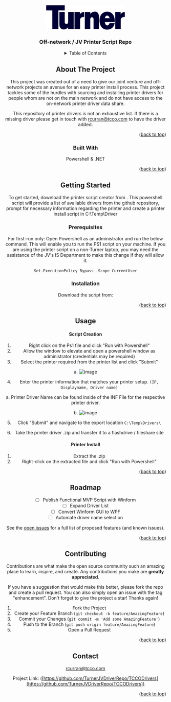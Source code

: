 <!-- PROJECT LOGO -->
<br />
<div align="center">
  <a href="https://github.com/TurnerJVDriverRepo/TCCODrivers">
    <img src="https://github.com/TurnerJVDriverRepo/TCCODrivers/blob/main/bin/Turner_Logo.png" alt="Logo" width="250" height="80">
  </a>

<h3 align="center">Off-network / JV Printer Script Repo</h3>

<!-- TABLE OF CONTENTS -->
<details>
  <summary>Table of Contents</summary>
  <ol>
    <li>
      <a href="#about-the-project">About The Project</a>
    </li>
    <li>
      <a href="#getting-started">Getting Started</a>
      <ul>
        <li><a href="#prerequisites">Prerequisites</a></li>
        <li><a href="#installation">Installation</a></li>
      </ul>
    </li>
    <li><a href="#usage">Usage</a></li>
    <li><a href="#roadmap">Roadmap</a></li>
    <li><a href="#contributing">Contributing</a></li>
    <li><a href="#contact">Contact</a></li>
  </ol>
</details>



<!-- ABOUT THE PROJECT -->
## About The Project

This project was created out of a need to give our joint venture and off-network projects an avenue for an easy printer install process. This project tackles some of the hurdles with sourcing and installing printer drivers for people whom are not on the main network and do not have access to the on-network printer driver data share.

This repository of printer drivers is not an exhaustive list. If there is a missing driver please get in touch with rcurran@tcco.com to have the driver added. 


<p align="right">(<a href="#readme-top">back to top</a>)</p>



### Built With

Powershell & .NET

<p align="right">(<a href="#readme-top">back to top</a>)</p>



<!-- GETTING STARTED -->
## Getting Started

To get started, download the printer script creator from <Insert URL here>. This powershell script will provide a list of available drivers from the github repository, prompt for necessary information regarding the printer and create a printer install script in C:\Temp\Driver


### Prerequisites

For first-run only:
Open Powershell as an administrator and run the below command. This will enable you to run the PS1 script on your machine. If you are using the printer script on a non-Turner laptop, you may need the assistance of the JV's IS Department to make this change if they will allow it.

```Set-ExecutionPolicy Bypass -Scope CurrentUser```

### Installation

Download the script from: <URL>



<p align="right">(<a href="#readme-top">back to top</a>)</p>



<!-- USAGE EXAMPLES -->
## Usage


#### Script Creation 

1. Right click on the Ps1 file and click "Run with Powershell"
2. Allow the window to elevate and open a powershell window as administrator (credentials may be required)
3. Select the printer required from the printer list and click "Submit"

  a.  ![image](https://github.com/TurnerJVDriverRepo/TCCODrivers/assets/15055337/41513c23-e231-4500-9945-5ddb70f031c4)

4. Enter the printer information that matches your printer setup. ```(IP, Displayname, Driver name)```

  a. Printer Driver Name can be found inside of the INF File for the respective printer driver. 

  
  b. ![image](https://github.com/TurnerJVDriverRepo/TCCODrivers/assets/15055337/dc0ed9ce-001c-46e9-992c-b23b7c6dd114)

5. Click "Submit" and navigate to the export location ```C:\Temp\Drivers\```

6. Take the printer driver .zip and transfer it to a flashdrive / fileshare site

#### Printer Install

1. Extract the .zip
2. Right-click on the extracted file and click "Run with Powershell"
 
<p align="right">(<a href="#readme-top">back to top</a>)</p>



<!-- ROADMAP -->
## Roadmap

- [ ] Publish Functional MVP Script with Winform
- [ ] Expand Driver List
- [ ] Convert Winform GUI to WPF 
- [ ] Automate driver name selection

See the [open issues](https://github.com/TurnerJVDriverRepo/TCCODrivers/issues) for a full list of proposed features (and known issues).

<p align="right">(<a href="#readme-top">back to top</a>)</p>


<!-- CONTRIBUTING -->
## Contributing

Contributions are what make the open source community such an amazing place to learn, inspire, and create. Any contributions you make are **greatly appreciated**.

If you have a suggestion that would make this better, please fork the repo and create a pull request. You can also simply open an issue with the tag "enhancement".
Don't forget to give the project a star! Thanks again!

1. Fork the Project
2. Create your Feature Branch (`git checkout -b feature/AmazingFeature`)
3. Commit your Changes (`git commit -m 'Add some AmazingFeature'`)
4. Push to the Branch (`git push origin feature/AmazingFeature`)
5. Open a Pull Request

<p align="right">(<a href="#readme-top">back to top</a>)</p>


<!-- CONTACT -->
## Contact

rcurran@tcco.com

Project Link: ([https://github.com/TurnerJVDriverRepo/TCCODrivers](https://github.com/TurnerJVDriverRepo/TCCODrivers))

<p align="right">(<a href="#readme-top">back to top</a>)</p>


<!-- MARKDOWN LINKS & IMAGES -->
<!-- https://www.markdownguide.org/basic-syntax/#reference-style-links -->
[contributors-shield]: https://img.shields.io/github/contributors/github_username/repo_name.svg?style=for-the-badge
[contributors-url]: https://github.com/github_username/repo_name/graphs/contributors
[forks-shield]: https://img.shields.io/github/forks/github_username/repo_name.svg?style=for-the-badge
[forks-url]: https://github.com/github_username/repo_name/network/members
[stars-shield]: https://img.shields.io/github/stars/github_username/repo_name.svg?style=for-the-badge
[stars-url]: https://github.com/github_username/repo_name/stargazers
[issues-shield]: https://img.shields.io/github/issues/github_username/repo_name.svg?style=for-the-badge
[issues-url]: https://github.com/github_username/repo_name/issues
[license-shield]: https://img.shields.io/github/license/github_username/repo_name.svg?style=for-the-badge
[license-url]: https://github.com/github_username/repo_name/blob/master/LICENSE.txt
[linkedin-shield]: https://img.shields.io/badge/-LinkedIn-black.svg?style=for-the-badge&logo=linkedin&colorB=555
[linkedin-url]: https://linkedin.com/in/linkedin_username
[product-screenshot]: images/screenshot.png
[Next.js]: https://img.shields.io/badge/next.js-000000?style=for-the-badge&logo=nextdotjs&logoColor=white
[Next-url]: https://nextjs.org/
[React.js]: https://img.shields.io/badge/React-20232A?style=for-the-badge&logo=react&logoColor=61DAFB
[React-url]: https://reactjs.org/
[Vue.js]: https://img.shields.io/badge/Vue.js-35495E?style=for-the-badge&logo=vuedotjs&logoColor=4FC08D
[Vue-url]: https://vuejs.org/
[Angular.io]: https://img.shields.io/badge/Angular-DD0031?style=for-the-badge&logo=angular&logoColor=white
[Angular-url]: https://angular.io/
[Svelte.dev]: https://img.shields.io/badge/Svelte-4A4A55?style=for-the-badge&logo=svelte&logoColor=FF3E00
[Svelte-url]: https://svelte.dev/
[Laravel.com]: https://img.shields.io/badge/Laravel-FF2D20?style=for-the-badge&logo=laravel&logoColor=white
[Laravel-url]: https://laravel.com
[Bootstrap.com]: https://img.shields.io/badge/Bootstrap-563D7C?style=for-the-badge&logo=bootstrap&logoColor=white
[Bootstrap-url]: https://getbootstrap.com
[JQuery.com]: https://img.shields.io/badge/jQuery-0769AD?style=for-the-badge&logo=jquery&logoColor=white
[JQuery-url]: https://jquery.com 
